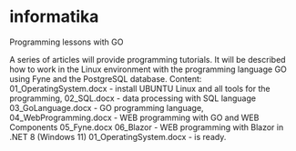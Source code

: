 # informatika
Programming lessons with GO

A series of articles will provide programming tutorials. It will be described how to work in the Linux environment with the programming language GO using Fyne and the PostgreSQL database. Content:
    01_OperatingSystem.docx - install UBUNTU Linux and all tools for the programming,
    02_SQL.docx - data processing with SQL language
    03_GoLanguage.docx - GO programming language,
    04_WebProgramming.docx - WEB programming with GO and WEB Components
    05_Fyne.docx
    06_Blazor - WEB programming with Blazor in .NET 8 (Windows 11)
01_OperatingSystem.docx - is ready.
	
